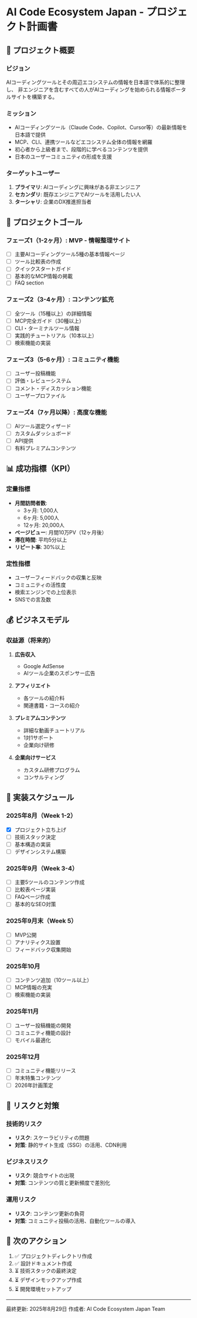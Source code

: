 # AI Code Ecosystem Japan - プロジェクト計画書

## 📌 プロジェクト概要

### ビジョン
AIコーディングツールとその周辺エコシステムの情報を日本語で体系的に整理し、
非エンジニアを含むすべての人がAIコーディングを始められる情報ポータルサイトを構築する。

### ミッション
- AIコーディングツール（Claude Code、Copilot、Cursor等）の最新情報を日本語で提供
- MCP、CLI、連携ツールなどエコシステム全体の情報を網羅
- 初心者から上級者まで、段階的に学べるコンテンツを提供
- 日本のユーザーコミュニティの形成を支援

### ターゲットユーザー
1. **プライマリ**: AIコーディングに興味がある非エンジニア
2. **セカンダリ**: 既存エンジニアでAIツールを活用したい人
3. **ターシャリ**: 企業のDX推進担当者

## 🎯 プロジェクトゴール

### フェーズ1（1-2ヶ月）: MVP - 情報整理サイト
- [ ] 主要AIコーディングツール5種の基本情報ページ
- [ ] ツール比較表の作成
- [ ] クイックスタートガイド
- [ ] 基本的なMCP情報の掲載
- [ ] FAQ section

### フェーズ2（3-4ヶ月）: コンテンツ拡充
- [ ] 全ツール（15種以上）の詳細情報
- [ ] MCP完全ガイド（30種以上）
- [ ] CLI・ターミナルツール情報
- [ ] 実践的チュートリアル（10本以上）
- [ ] 検索機能の実装

### フェーズ3（5-6ヶ月）: コミュニティ機能
- [ ] ユーザー投稿機能
- [ ] 評価・レビューシステム
- [ ] コメント・ディスカッション機能
- [ ] ユーザープロファイル

### フェーズ4（7ヶ月以降）: 高度な機能
- [ ] AIツール選定ウィザード
- [ ] カスタムダッシュボード
- [ ] API提供
- [ ] 有料プレミアムコンテンツ

## 📊 成功指標（KPI）

### 定量指標
- **月間訪問者数**: 
  - 3ヶ月: 1,000人
  - 6ヶ月: 5,000人
  - 12ヶ月: 20,000人
- **ページビュー**: 月間10万PV（12ヶ月後）
- **滞在時間**: 平均5分以上
- **リピート率**: 30%以上

### 定性指標
- ユーザーフィードバックの収集と反映
- コミュニティの活性度
- 検索エンジンでの上位表示
- SNSでの言及数

## 💰 ビジネスモデル

### 収益源（将来的）
1. **広告収入**
   - Google AdSense
   - AIツール企業のスポンサー広告

2. **アフィリエイト**
   - 各ツールの紹介料
   - 関連書籍・コースの紹介

3. **プレミアムコンテンツ**
   - 詳細な動画チュートリアル
   - 1対1サポート
   - 企業向け研修

4. **企業向けサービス**
   - カスタム研修プログラム
   - コンサルティング

## 🚀 実装スケジュール

### 2025年8月（Week 1-2）
- [x] プロジェクト立ち上げ
- [ ] 技術スタック決定
- [ ] 基本構造の実装
- [ ] デザインシステム構築

### 2025年9月（Week 3-4）
- [ ] 主要5ツールのコンテンツ作成
- [ ] 比較表ページ実装
- [ ] FAQページ作成
- [ ] 基本的なSEO対策

### 2025年9月末（Week 5）
- [ ] MVP公開
- [ ] アナリティクス設置
- [ ] フィードバック収集開始

### 2025年10月
- [ ] コンテンツ追加（10ツール以上）
- [ ] MCP情報の充実
- [ ] 検索機能の実装

### 2025年11月
- [ ] ユーザー投稿機能の開発
- [ ] コミュニティ機能の設計
- [ ] モバイル最適化

### 2025年12月
- [ ] コミュニティ機能リリース
- [ ] 年末特集コンテンツ
- [ ] 2026年計画策定

## 🔄 リスクと対策

### 技術的リスク
- **リスク**: スケーラビリティの問題
- **対策**: 静的サイト生成（SSG）の活用、CDN利用

### ビジネスリスク
- **リスク**: 競合サイトの出現
- **対策**: コンテンツの質と更新頻度で差別化

### 運用リスク
- **リスク**: コンテンツ更新の負荷
- **対策**: コミュニティ投稿の活用、自動化ツールの導入

## 📝 次のアクション

1. ✅ プロジェクトディレクトリ作成
2. ✅ 設計ドキュメント作成
3. ⏳ 技術スタックの最終決定
4. ⏳ デザインモックアップ作成
5. ⏳ 開発環境セットアップ

---
最終更新: 2025年8月29日
作成者: AI Code Ecosystem Japan Team